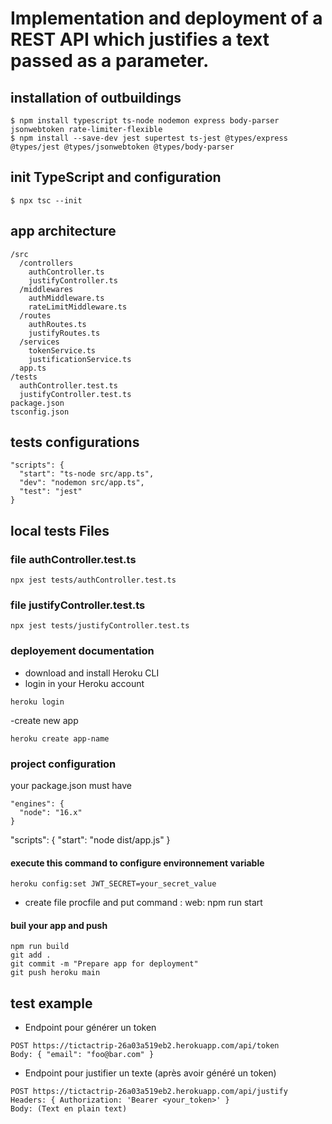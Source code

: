 # Implementation and deployment of a REST API which justifies a text passed as a parameter.

## installation of outbuildings

```
$ npm install typescript ts-node nodemon express body-parser jsonwebtoken rate-limiter-flexible
$ npm install --save-dev jest supertest ts-jest @types/express @types/jest @types/jsonwebtoken @types/body-parser
```
## init TypeScript and configuration

```
$ npx tsc --init
```

## app architecture

```
/src
  /controllers
    authController.ts
    justifyController.ts
  /middlewares
    authMiddleware.ts
    rateLimitMiddleware.ts
  /routes
    authRoutes.ts
    justifyRoutes.ts
  /services
    tokenService.ts
    justificationService.ts
  app.ts
/tests
  authController.test.ts
  justifyController.test.ts
package.json
tsconfig.json
```

## tests configurations
```
"scripts": {
  "start": "ts-node src/app.ts",
  "dev": "nodemon src/app.ts",
  "test": "jest"
}

```
## local tests Files

### file authController.test.ts
```
npx jest tests/authController.test.ts
```
### file justifyController.test.ts
```
npx jest tests/justifyController.test.ts
```

### deployement documentation

- download and install Heroku CLI
- login in your Heroku account
```
heroku login
```
-create new app

```
heroku create app-name
```

### project configuration
your package.json must have
```
"engines": {
  "node": "16.x"
}
```

"scripts": {
  "start": "node dist/app.js"
}

#### execute this command to configure environnement variable
```
heroku config:set JWT_SECRET=your_secret_value
```

- create file procfile and put command : web: npm run start

#### buil your app and push

```
npm run build
git add .
git commit -m "Prepare app for deployment"
git push heroku main
```

## test example 

- Endpoint pour générer un token
```
POST https://tictactrip-26a03a519eb2.herokuapp.com/api/token
Body: { "email": "foo@bar.com" }
```

- Endpoint pour justifier un texte (après avoir généré un token) 
```
POST https://tictactrip-26a03a519eb2.herokuapp.com/api/justify
Headers: { Authorization: 'Bearer <your_token>' }
Body: (Text en plain text)
```
